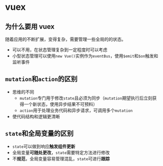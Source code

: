 # vuex

## 为什么要用 vuex

随着应用的不断扩展，变得复杂，需要管理一些全局的的状态。

- 可以不用，在状态管理复杂到一定程度时可以考虑
- 小型状态管理可以使用`new Vue()`实例作为`eventBus`，使用`$emit`和`$on`触发和监听事件

## `mutation`和`action`的区别

- 思维的不同
  - `mutation`专门用于修改`state`且必须为同步（`mutation`期望执行后立刻获得一个新状态，使用异步结果不可预料）
  - `action`用于处理业务代码和异步请求，可调用多个`mutation`
- 使代码结构和逻辑更清晰

## `state`和全局变量的区别

- `state`可以做到响应**触发组件更新**
- 全局变量**可随处更改**，`state`需要特定方法进行修改
- 不**规范**，全局变量容易管理混乱，`state`可进行**跟踪**
